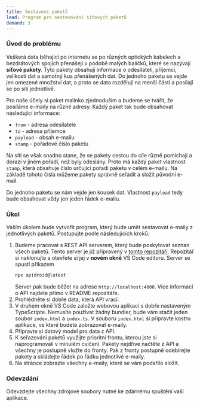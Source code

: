 ```yaml
---
title: Sestavení paketů
lead: Program pro sestavování síťových paketů
demand: 3
---
```


### Úvod do problému

Veškerá data běhající po internetu se po různých optických kabelech a bezdrátových spojích přenášejí v podobě malých balíčků, které se nazývají **síťové pakety**. Tyto pakety obsahují informace o odesílateli, příjemci, velikosti dat a samotný kus přenášených dat. Do jednoho paketu se vejde jen omezené množství dat, a proto se data rozdělují na menší části a posílají se po síti jednotlivě.

Pro naše účely si paket malinko zjednoduším a budeme se tvářit, že posíláme e-maily na různé adresy. Každý paket tak bude obsahovat následující informace:

- `from` - adresa odesílatele
- `to` - adresa příjemce
- `payload` - obsah e-mailu
- `stamp` - pořadové číslo paketu

Na síti se však snadno stane, že se pakety cestou do cíle různě pomíchají a dorazí v jiném pořadí, než byly odeslány. Proto má každý paket vlastnost `stamp`, která obsahuje číslo určující pořadí paketu v celém e-mailu. Na základě tohoto čísla můžeme pakety správně seřadit a složit původní e-mail.

Do jednoho paketu se nám vejde jen kousek dat. Vlastnost `payload` tedy bude obsahovat vždy jen jeden řádek e-mailu.

### Úkol

Vaším úkolem bude vytvořit program, který bude umět sestavovat e-maily z jednotlivých paketů. Postupujte podle následujících kroků:

1.  Budeme pracovat s REST API serverem, který bude poskytovat seznan všech paketů. Tento server je již připravený v [tomto repozitáři](https://github.com/kodim-vyuka/packets-api). Repozitář si naklonujte a otevřete si jej v **novém okně** VS Code editoru. Server se spustí příkazem
    ```bash
    npx apidroid@latest
    ```
    Server pak bude běžet na adrese `http://localhost:4000`. Více informací o API najdete přímo v README repozitáře.
1.  Prohlédněte si dobře data, která API vrací.
1.  V druhém okně VS Code založte webovou aplikaci s dobře nastaveným TypeScripte. Nemusíte používat žádný bundler, bude vám stačit jeden soubor `index.html` a `index.ts`. V souboru `index.html` si připravte kostru aplikace, ve které budete zobrazovat e-maily.
1.  Připravte si datový model pro data z API.
1.  K seřazování paketů využijte prioritní frontu, kterou jste si naprogramovali v minulém cvičení. Pakety nejdříve načtěte z API a všechny je postupně vložte do fronty. Pak z fronty postupně odebírejte pakety a skládejte řádek po řádku jednotlivé e-maily.
1.  Na stránce zobrazte všechny e-maily, které se vám podařilo složit.

### Odevzdání

Odevzdejte všechny zdrojové soubory nutné ke zdárnému spuštění vaší aplikace.


